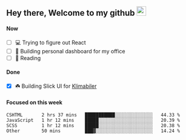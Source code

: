 ## Hey there, Welcome to my github <img src="https://media.giphy.com/media/hvRJCLFzcasrR4ia7z/giphy.gif" width="25px">

#### Now
- [ ] 💻 Trying to figure out React
- [ ] 🚀 Building personal dashboard for my office
- [ ] 📕 Reading

#### Done
- [x] ☘️ Building Slick UI for [Klimabiler](https://klimabiler.dk)
 
 #### Focused on this week
<!--START_SECTION:waka-->

```text
CSHTML       2 hrs 37 mins   ███████████░░░░░░░░░░░░░░   44.33 %
JavaScript   1 hr 12 mins    █████░░░░░░░░░░░░░░░░░░░░   20.39 %
SCSS         1 hr 12 mins    █████░░░░░░░░░░░░░░░░░░░░   20.38 %
Other        50 mins         ███▓░░░░░░░░░░░░░░░░░░░░░   14.24 %
```

<!--END_SECTION:waka-->

